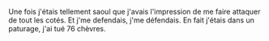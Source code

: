 Une fois j'étais tellement saoul que j'avais l'impression de me faire attaquer de tout les cotés. Et j'me defendais, j'me défendais. En fait j'étais dans un paturage, j'ai tué 76 chèvres.

